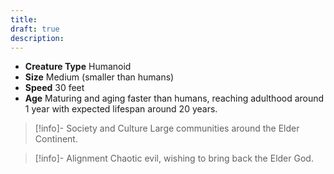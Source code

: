```yaml
---
title: 
draft: true
description:
---
```

- **Creature Type** Humanoid
- **Size** Medium (smaller than humans)
- **Speed** 30 feet
- **Age** Maturing and aging faster than humans, reaching adulthood around 1 year with expected lifespan around 20 years.

> [!info]- Society and Culture
> Large communities around the Elder Continent.

> [!info]- Alignment
> Chaotic evil, wishing to bring back the Elder God.
